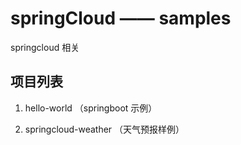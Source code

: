 # springCloud —— samples
springcloud 相关


## 项目列表
1.  hello-world （springboot 示例）

2.  springcloud-weather （天气预报样例）


